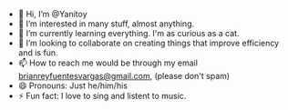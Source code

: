 - 👋 Hi, I’m @Yanitoy
- 👀 I’m interested in many stuff, almost anything.
- 🌱 I’m currently learning everything. I'm as curious as a cat.
- 💞️ I’m looking to collaborate on creating things that improve efficiency and is fun.
- 📫 How to reach me would be through my email brianreyfuentesvargas@gmail.com, (please don't spam)
- 😄 Pronouns: Just he/him/his
- ⚡ Fun fact: I love to sing and listent to music.

<!---
Yanitoy/Yanitoy is a ✨ special ✨ repository because its `README.md` (this file) appears on your GitHub profile.
You can click the Preview link to take a look at your changes.
--->
